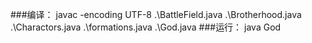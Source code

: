 ###编译：
javac -encoding UTF-8 .\BattleField.java .\Brotherhood.java .\Charactors.java .\formations.java .\God.java
###运行：
java God